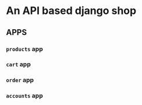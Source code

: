 # An API based django shop

## APPS

### `products` app

### `cart` app

### `order` app

### `accounts` app
